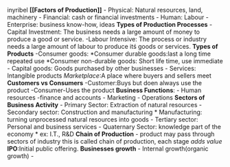 inyribel
**[[Factors of Production]]** 
	- Physical: Natural resources, land, machinery
	- Financial: cash or financial investments
	- Human: Labour
	- Enterprise: business know-how, ideas
**Types of Production Processes**
	-Capital Investment: The business needs a large amount of money to produce a good or service.
	-Labour Intensive: The process or industry needs a large amount of labour to produce itś goods or services.
**Types of Products**
	-Consumer goods:
		*Consumer durable goods:last a long time repeated use
		*Consumer non-durable goods: Short life time, use immediate
	- Capital goods: Goods purchased by other businesses
	- Services: Intangible products
	*Marketplace*:A place where buyers and sellers meet
**Customers vs Consumers**
	-Customer:Buys but doen always use the product
	-Consumer-Uses the product
**Business Functions**:
	- Human resources
	-finance and accounts
	- Marketing
	- Operations
**Sectors of Business Activity**
	- Primary Sector: Extraction of natural resources
	- Secondary sector: Construction and manufacturing
		* Manufacturing: turning unprocessed natural resources into goods
	- Tertiary sector: Personal and business services
	- Quaternary Sector: knowledge part of the economy
		* ex: I.T., R&D
**Chain of Production**
	- product may pass through sectors of industry this is called chain of production, each stage *adds value*
**IPO**:Initial public offering.
**Businesses growth**
	- Internal growth(organic growth)
	- 
 
<!--stackedit_data:
eyJoaXN0b3J5IjpbLTQ1MDMxMDYzMCwxNjkyMTU0ODM0LDI4OD
g0NjczNF19
-->